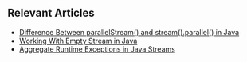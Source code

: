 ## Relevant Articles
- [Difference Between parallelStream() and stream().parallel() in Java](https://www.baeldung.com/java-parallelstream-vs-stream-parallel)
- [Working With Empty Stream in Java](https://www.baeldung.com/java-empty-stream)
- [Aggregate Runtime Exceptions in Java Streams](https://www.baeldung.com/java-streams-aggregate-exceptions)
